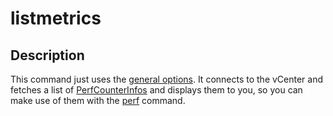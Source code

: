# listmetrics

## Description

This command just uses the [general options](/cmd/). It connects to the
vCenter and fetches a list of
[PerfCounterInfos](https://vdc-repo.vmware.com/vmwb-repository/dcr-public/1ef6c336-7bef-477d-b9bb-caa1767d7e30/82521f49-9d9a-42b7-b19b-9e6cd9b30db1/vim.PerformanceManager.html#field_detail)
and displays them to you, so you can make use of them with the
[perf](/cmd/perf) command.
